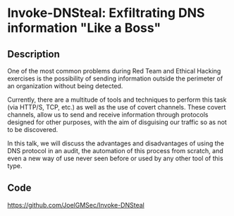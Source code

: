 # Invoke-DNSteal: Exfiltrating DNS information "Like a Boss"

## Description
One of the most common problems during Red Team and Ethical Hacking exercises is the possibility of sending information outside the perimeter of an organization without being detected.

Currently, there are a multitude of tools and techniques to perform this task (via HTTP/S, TCP, etc.) as well as the use of covert channels. These covert channels, allow us to send and receive information through protocols designed for other purposes, with the aim of disguising our traffic so as not to be discovered.

In this talk, we will discuss the advantages and disadvantages of using the DNS protocol in an audit, the automation of this process from scratch, and even a new way of use never seen before or used by any other tool of this type.

## Code
https://github.com/JoelGMSec/Invoke-DNSteal
